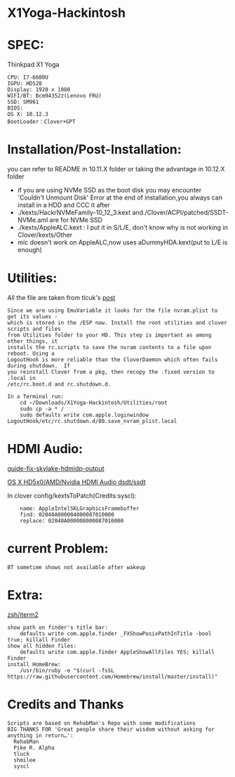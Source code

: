 # X1Yoga-Hackintosh

# SPEC:
  Thinkpad X1 Yoga

	CPU: I7-6600U
	IGPU: HD520
	Display: 1920 x 1080
	WIFI/BT: Bcm94352z(Lenovo FRU)
    SSD: SM961
	BIOS:
	OS X: 10.12.3
	BootLoader：Clover+GPT

# Installation/Post-Installation:
  you can refer to README in 10.11.X folder
  or taking the advantage in 10.12.X folder

* if you are using NVMe SSD as the boot disk you may encounter 'Couldn't Unmount Disk' Error at the end of installation,you always can install in a HDD and CCC it after
* ./kexts/HackrNVMeFamily-10_12_3.kext and./Clover/ACPI/patched/SSDT-NVMe.aml are for NVMe SSD
* ./kexts/AppleALC.kext : I put it in S/L/E, don't know why is not working in Clover/kexts/Other
* mic doesn't work on AppleALC,now uses aDummyHDA.kext(put to L/E is enough)

# Utilities:
All the file are taken from tlcuk's [post][db8205b4]

    Since we are using EmuVariable it looks for the file nvram.plist to get its values -
    which is stored in the /ESP now. Install the root utilities and clover scripts and files
    from Utilities folder to your HD. This step is important as among other things, it
    installs the rc.scripts to save the nvram contents to a file upon reboot. Using a
    LogoutHook is more reliable than the CloverDaemon which often fails during shutdown.  If
    you reinstall Clover from a pkg, then recopy the .fixed version to .local in
    /etc/rc.boot.d and rc.shutdown.d.

    In a Terminal run:
        cd ~/Downloads/X1Yoga-Hackintosh/Utilities/root
        sudo cp -a * /
        sudo defaults write com.apple.loginwindow LogoutHook/etc/rc.shutdown.d/80.save_nvram_plist.local

# HDMI Audio:
[guide-fix-skylake-hdmidp-output](http://www.insanelymac.com/forum/topic/319211-guide-fix-skylake-hdmidp-output/)

[OS X HD5x0/AMD/Nvidia HDMI Audio dsdt/ssdt](https://github.com/toleda/audio_hdmi_100series)

In clover config/kextsToPatch(Credits:syscl):

        name: AppleIntelSKLGraphicsFramebuffer
        find: 02040A000004000087010000
        replace: 02040A000008000087010000

# current Problem:

    BT sometime shows not available after wakeup

# Extra:
[zsh/iterm2][9f1aecfa]

    show path on finder's title bar:
        defaults write com.apple.finder _FXShowPosixPathInTitle -bool true; killall Finder
    show all hidden files:
        defaults write com.apple.finder AppleShowAllFiles YES; killall Finder
    install HomeBrew:
        /usr/bin/ruby -e "$(curl -fsSL https://raw.githubusercontent.com/Homebrew/install/master/install)"


# Credits and Thanks
    Scripts are based on RehabMan's Repo with some modifications
    BIG THANKS FOR 'Great people share their wisdom without asking for anything in return…':
      RehabMan
      Pike R. Alpha
      tluck
      shmilee
      syscl

  [9f1aecfa]: http://www.jianshu.com/p/7de00c73a2bb "iTerm 2 && Oh My Zsh"
  [db8205b4]: http://www.insanelymac.com/forum/topic/315451-guide-lenovo-t460-macos-with-clover/page-1 "[GUIDE] Lenovo T460 macOS with Clover"
